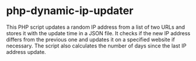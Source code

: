 # php-dynamic-ip-updater
This PHP script updates a random IP address from a list of two URLs and stores it with the update time in a JSON file. It checks if the new IP address differs from the previous one and updates it on a specified website if necessary. The script also calculates the number of days since the last IP address update.
